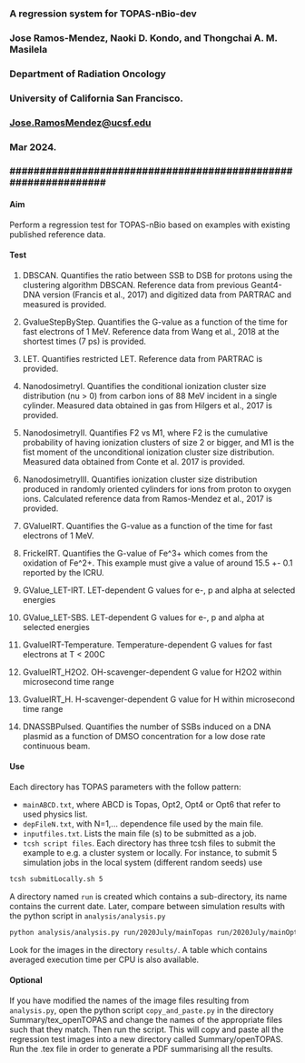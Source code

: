 ### A regression system for TOPAS-nBio-dev                          ###
### Jose Ramos-Mendez, Naoki D. Kondo, and Thongchai A. M. Masilela   #
### Department of Radiation Oncology                                  #
### University of California San Francisco.                           #
### Jose.RamosMendez@ucsf.edu                                         #
### Mar 2024.                                                         #
### ############################################################### ###

#### Aim
Perform a regression test for TOPAS-nBio based on examples with existing published reference data.
#### Test
1. DBSCAN. Quantifies the ratio between SSB to DSB for protons using the clustering algorithm DBSCAN. Reference data from previous Geant4-DNA version (Francis et al., 2017) and digitized data from PARTRAC and measured is provided.

2. GvalueStepByStep. Quantifies the G-value as a function of the time for fast electrons of 1 MeV. Reference data from Wang et al., 2018 at the shortest times (7 ps) is provided.

3. LET. Quantifies restricted LET. Reference data from PARTRAC is provided.

4. NanodosimetryI. Quantifies the conditional ionization cluster size distribution (nu > 0) from carbon ions of 88 MeV incident in a single cylinder. Measured data obtained in gas from Hilgers et al., 2017 is provided.

5. NanodosimetryII. Quantifies F2 vs M1, where F2 is the cumulative probability of having ionization clusters of size 2 or bigger, and M1 is the fist moment of the unconditional ionization cluster size distribution. Measured data obtained from Conte et al. 2017 is provided.

6. NanodosimetryIII. Quantifies ionization cluster size distribution produced in randomly oriented cylinders for ions from proton to oxygen ions. Calculated reference data from Ramos-Mendez et al., 2017 is provided.

7. GValueIRT. Quantifies the G-value as a function of the time for fast electrons of 1 MeV. 

8. FrickeIRT. Quantifies the G-value of Fe^3+ which comes from the oxidation of Fe^2+.
This example must give a value of around 15.5 +- 0.1 reported by the ICRU.

9. GValue_LET-IRT. LET-dependent G values for e-, p and alpha at selected energies

10. GValue_LET-SBS. LET-dependent G values for e-, p and alpha at selected energies

11. GvalueIRT-Temperature. Temperature-dependent G values for fast electrons at T < 200C

12. GvalueIRT_H2O2. OH-scavenger-dependent G value for H2O2 within microsecond time range

13. GvalueIRT_H. H-scavenger-dependent G value for H within microsecond time range

14. DNASSBPulsed. Quantifies the number of SSBs induced on a DNA plasmid as a function of DMSO concentration for a low dose rate continuous beam.

#### Use
Each directory has TOPAS parameters with the follow pattern:
- `mainABCD.txt`, where ABCD is Topas, Opt2, Opt4 or Opt6 that refer to used physics list.
- `depFileN.txt`, with N=1,... dependence file used by the main file.
- `inputfiles.txt`. Lists the main file (s) to be submitted as a job.
- `tcsh script files`. Each directory has three tcsh files to submit the example to e.g. a cluster system or locally. For instance, to submit 5 simulation jobs in the local system (different random seeds) use

```bash
tcsh submitLocally.sh 5
```
A directory named `run` is created which contains a sub-directory, its name contains the current date. Later, compare between simulation results with the python script in `analysis/analysis.py`

```bash
python analysis/analysis.py run/2020July/mainTopas run/2020July/mainOpt2 --sut_label Topas --ref_label Opt2
```
Look for the images in the directory `results/`. A table which contains averaged execution time per CPU is also available.

#### Optional
If you have modified the names of the image files resulting from `analysis.py`, open the python script `copy_and_paste.py` in the directory Summary/tex_openTOPAS and change the names of the appropriate files such that they match. Then run the script. This will copy and paste all the regression test images into a new directory called Summary/openTOPAS. Run the .tex file in order to generate a PDF summarising all the results.


